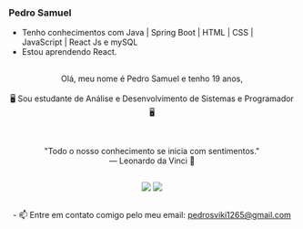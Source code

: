 ### Pedro Samuel

- Tenho conhecimentos com Java | Spring Boot | HTML | CSS | JavaScript | React Js e mySQL
- Estou aprendendo React.
##

<!-- ABOUT OF ME -->
<p align="center" style="text-align: center;">
Olá, meu nome é Pedro Samuel e tenho 19 anos,<br><br> 🖥 Sou estudante de Análise e Desenvolvimento de Sistemas e Programador 🖥
</p>
<!-- QUOTE -->
<br>
<p align="center">
"Todo o nosso conhecimento se inicia com sentimentos."
<br>
― Leonardo da Vinci 🧠
</p>

##
<div align="center">
  <a href="https://www.instagram.com/0000001save/" target="_blank"><img src="https://img.shields.io/badge/-Instagram-%23E4405F?style=for-the-badge&logo=instagram&logoColor=white" target="_blank"></a>
  <a href="https://www.linkedin.com/in/pedro-samuel-soares-sim%C3%A3o-b3a76a223/" target="_blank"><img src="https://img.shields.io/badge/-LinkedIn-%230077B5?style=for-the-badge&logo=linkedin&logoColor=white" target="_blank"></a>
</div>

##
<p align="center">
- 📫 Entre em contato comigo pelo meu email: <a href="mailto:pedrosviki1265@gmail.com">pedrosviki1265@gmail.com</a>
</p>
